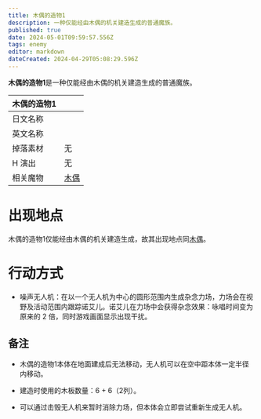 ```yaml
---
title: 木偶的造物1
description: 一种仅能经由木偶的机关建造生成的普通魔族。
published: true
date: 2024-05-01T09:59:57.556Z
tags: enemy
editor: markdown
dateCreated: 2024-04-29T05:08:29.596Z
---
```


**木偶的造物1**是一种仅能经由木偶的机关建造生成的普通魔族。

<!-- 在这里放置图像 -->

| 木偶的造物1 ||
| - | - |
| 日文名称 | <span lang="ja"></span> |
| 英文名称 |  |
| 掉落素材 | 无 |
| H 演出 | 无 |
| 相关魔物 | [木偶](/zh/enemy/puppet) |

# 出现地点

木偶的造物1仅能经由木偶的机关建造生成，故其出现地点同[木偶](/zh/enemy/puppet)。

# 行动方式

- 噪声无人机：在以一个无人机为中心的圆形范围内生成杂念力场，力场会在视野及活动范围内跟踪诺艾儿。诺艾儿在力场中会获得杂念效果：咏唱时间变为原来的 2 倍，同时游戏画面显示出现干扰。

## 备注

- 木偶的造物1本体在地面建成后无法移动，无人机可以在空中距本体一定半径内移动。

- 建造时使用的木板数量：6 + 6（2列）。

- 可以通过击毁无人机来暂时消除力场，但本体会立即尝试重新生成无人机。
